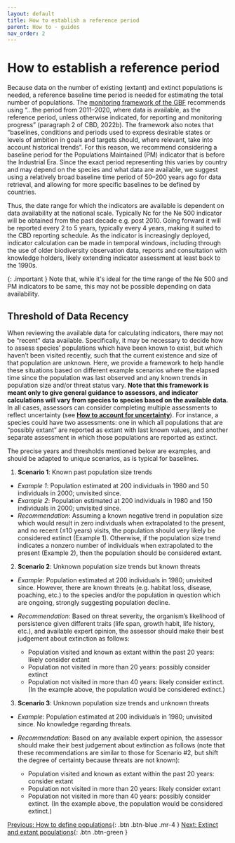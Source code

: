 ```yaml
---
layout: default
title: How to establish a reference period
parent: How to - guides 
nav_order: 2
---
```


# How to establish a reference period

Because data on the number of existing (extant) and extinct populations is needed, a reference baseline time period is needed for estimating the total number of populations. The [monitoring framework of the GBF](https://www.cbd.int/doc/decisions/cop-15/cop-15-dec-05-en.pdf) recommends using “…the period from 2011–2020, where data is available, as the reference period, unless otherwise indicated, for reporting and monitoring progress” (paragraph 2 of CBD, 2022b). The framework also notes that “baselines, conditions and periods used to express desirable states or levels of ambition in goals and targets should, where relevant, take into account historical trends”. For this reason, we recommend considering a baseline period for the Populations Maintained (PM) indicator that is before the Industrial Era. Since the exact period representing this varies by country and may depend on the species and what data are available, we suggest using a relatively broad baseline time period of 50–200 years ago for data retrieval, and allowing for more specific baselines to be defined by countries.

Thus, the date range for which the indicators are available is dependent on data availability at the national scale.  Typically Nc for the Ne 500 indicator will be obtained from the past decade e.g. post 2010.  Going forward it will be reported every 2 to 5 years, typically every 4 years, making it suited to the CBD reporting schedule. As the indicator is increasingly deployed, indicator calculation can be made in temporal windows, including through the use of older biodiversity observation data, reports and consultation with knowledge holders, likely extending indicator assessment at least back to the 1990s.

{: .important }
Note that, while it's ideal for the time range of the Ne 500 and PM indicators to be same, this may not be possible depending on data availability. 

## Threshold of Data Recency

When reviewing the available data for calculating indicators, there may not be “recent” data available. Specifically, it may be necessary to decide how to assess species’ populations which have been known to exist, but which haven’t been visited recently, such that the current existence and size of that population are unknown. Here, we provide a framework to help handle these situations based on different example scenarios where the elapsed time since the population was last observed and any known trends in population size and/or threat status vary. 
**Note that this framework is meant only to give general guidance to assessors, and indicator calculations will vary from species to species based on the available data.** In all cases, assessors can consider completing multiple assessments to reflect uncertainty (see [**How to account for uncertainty**](https://ccgenetics.github.io/guidelines-genetic-diversity-indicators/docs/3_Howto_guides_examples/uncertainty.html#how-to-account-for-uncertainty-in-the-number-of-populations-population-size-or-nenc-ratio)). For instance, a species could have two assessments: one in which all populations that are “possibly extant” are reported as extant with last known values, and another separate assessment in which those populations are reported as extinct.

The precise years and thresholds mentioned below are examples, and should be adapted to unique scenarios, as is typical for baselines.

1. **Scenario 1**: Known past population size trends
  * _Example 1_: Population estimated at 200 individuals in 1980 and 50 individuals in 2000; unvisited since.
  * _Example 2_: Population estimated at 200 individuals in 1980 and 150 individuals in 2000; unvisited since.
  * _Recommendation_: Assuming a known negative trend in population size which would result in zero individuals when extrapolated to the present, and no recent (≤10 years) visits, the population should very likely be considered extinct (Example 1). Otherwise, if the population size trend indicates a nonzero number of individuals when extrapolated to the present (Example 2), then the population should be considered extant.
  
2. **Scenario 2**: Unknown population size trends but known threats
 * _Example_: Population estimated at 200 individuals in 1980; unvisited since. However, there are known threats (e.g. habitat loss, disease, poaching, etc.)  to the species and/or the population in question which are ongoing, strongly suggesting population decline.
 
 * _Recommendation_:  Based on threat severity, the organism’s likelihood of persistence given different traits (life span, growth habit, life history, etc.), and available expert opinion, the assessor should make their best judgement about extinction as follows:
      * Population visited and known as extant within the past 20 years: likely consider extant
      * Population not visited in more than 20 years: possibly consider extinct
      * Population not visited in more than 40 years: likely consider extinct. (In the example above, the population would be considered extinct.)
      
3. **Scenario 3**: Unknown population size trends and unknown threats
  * _Example_: Population estimated at 200 individuals in 1980; unvisited since. No knowledge regarding threats.
  
  * _Recommendation_: Based on any available expert opinion, the assessor should make their best judgement about extinction as follows (note that these recommendations are similar to those for Scenario #2, but shift the degree of certainty because threats are not known):
      * Population visited and known as extant within the past 20 years: consider extant
      * Population not visited in more than 20 years: likely consider extant
      * Population not visited in more than 40 years: possibly consider extinct. (In the example above, the population would be considered extinct.)

[Previous: How to define populations](https://ccgenetics.github.io/guidelines-genetic-diversity-indicators/docs/3_Howto_guides_examples/Howto_define_populations.html#how-to-define-populations){: .btn .btn-blue .mr-4 }
[Next: Extinct and extant populations](https://ccgenetics.github.io/guidelines-genetic-diversity-indicators/docs/3_Howto_guides_examples/Extinct_extant_populations.html#extinct-and-extant-populations){: .btn .btn-green }
